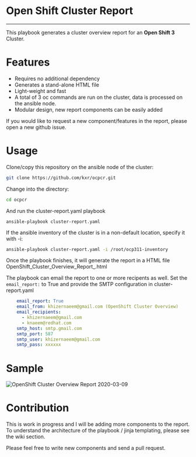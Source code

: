 # Open Shift Cluster Report
---

This playbook generates a cluster overview report for an **Open Shift 3** Cluster.

# Features

* Requires no additional dependency
* Generates a stand-alone HTML file
* Light-weight and fast
* A total of 3 oc commands are run on the cluster, data is processed on the ansible node.
* Modular design, new report components can be easily added

If you would like to request a new component/features in the report, please open a new github issue.

# Usage

Clone/copy this repository on the ansible node of the cluster:

```bash
git clone https://github.com/kxr/ocpcr.git
```

Change into the directory:

```bash
cd ocpcr
```
And run the cluster-report.yaml playbook

```
ansible-playbook cluster-report.yaml
```

If the ansible inventory of the cluster is in a non-default location, specify it with -i:

```bash
ansible-playbook cluster-report.yaml -i /root/ocp311-inventory
```
Once the playbook finishes, it will generate the report in a HTML file OpenShift_Cluster_Overview_Report_<date>.html

The playbook can email the report to one or more recipents as well.
Set the `email_report:` to True and provide the SMTP configuration in cluster-report.yaml

```yaml
    email_report: True
    email_from: khizernaeem@gmail.com (OpenShift Cluster Overview)
    email_recipients:
      - khizernaeem@gmail.com
      - knaeem@redhat.com
    smtp_host: smtp.gmail.com
    smtp_port: 587
    smtp_user: khizernaeem@gmail.com
    smtp_pass: xxxxxx

```

# Sample
![OpenShift Cluster Overview Report 2020-03-09](https://user-images.githubusercontent.com/10104541/76197494-ae7ce280-6205-11ea-8b26-cc1c8d0676c0.png)



# Contribution

This is work in progress and I will be adding more components to the report. To understand the architecture of the playbook / jinja templating, please see the wiki section.

Please feel free to write new components and send a pull request.
